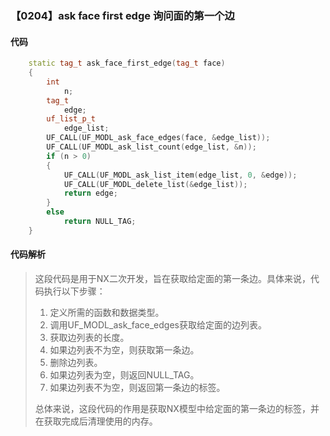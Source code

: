 ### 【0204】ask face first edge 询问面的第一个边

#### 代码

```cpp
    static tag_t ask_face_first_edge(tag_t face)  
    {  
        int  
            n;  
        tag_t  
            edge;  
        uf_list_p_t  
            edge_list;  
        UF_CALL(UF_MODL_ask_face_edges(face, &edge_list));  
        UF_CALL(UF_MODL_ask_list_count(edge_list, &n));  
        if (n > 0)  
        {  
            UF_CALL(UF_MODL_ask_list_item(edge_list, 0, &edge));  
            UF_CALL(UF_MODL_delete_list(&edge_list));  
            return edge;  
        }  
        else  
            return NULL_TAG;  
    }

```

#### 代码解析

> 这段代码是用于NX二次开发，旨在获取给定面的第一条边。具体来说，代码执行以下步骤：
>
> 1. 定义所需的函数和数据类型。
> 2. 调用UF_MODL_ask_face_edges获取给定面的边列表。
> 3. 获取边列表的长度。
> 4. 如果边列表不为空，则获取第一条边。
> 5. 删除边列表。
> 6. 如果边列表为空，则返回NULL_TAG。
> 7. 如果边列表不为空，则返回第一条边的标签。
>
> 总体来说，这段代码的作用是获取NX模型中给定面的第一条边的标签，并在获取完成后清理使用的内存。
>

